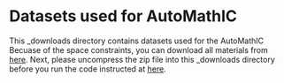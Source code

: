 Datasets used for AutoMathIC
=================

This _downloads directory contains datasets used for the AutoMathIC
Becuase of the space constraints, you can download all materials from [here](https://utdallas.box.com/s/yp9u497zi8ifvo9qshkqiig8t8lvcvem).
Next, please uncompress the zip file into this _downloads directory before you run the code instructed at [here](../README.md).
